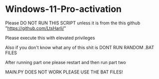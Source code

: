 # Windows-11-Pro-activation

Please DO NOT RUN THIS SCRIPT unless it is from the this github "https://github.com/LtsHarli/"

Please execute this with elevated privileges 

Also if you don't know what any of this shit is DONT RUN RANDOM .BAT FILES 

After running part one please restart and then run part two

MAIN.PY DOES NOT WORK PLEASE USE THE BAT FILES!
